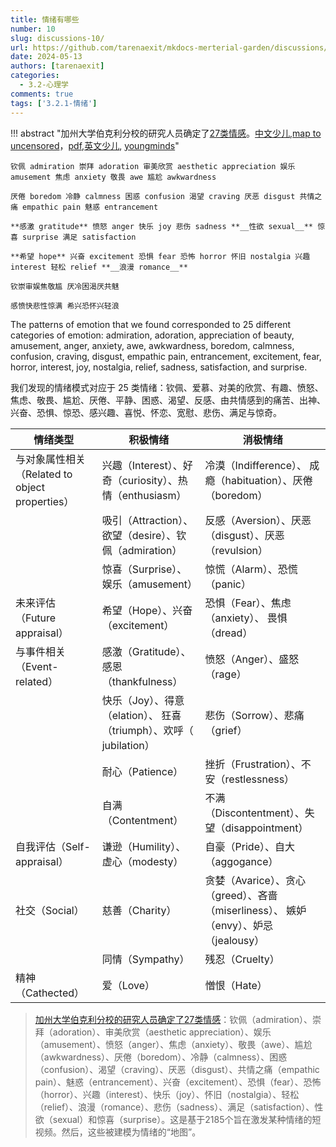 ```yaml
---
title: 情绪有哪些
number: 10
slug: discussions-10/
url: https://github.com/tarenaexit/mkdocs-merterial-garden/discussions/10
date: 2024-05-13
authors: [tarenaexit]
categories: 
  - 3.2-心理学
comments: true
tags: ['3.2.1-情绪']
---
```


!!! abstract "加州大学伯克利分校的研究人员确定了[27类情感](https://www.pnas.org/doi/full/10.1073/pnas.1702247114)。[中文少儿](https://kids.frontiersin.org/zh/articles/10.3389/frym.2018.00015-zh),[map to uncensored](https://s3-us-west-1.amazonaws.com/emogifs/map.html)，[pdf](https://kids.frontiersin.org/zh/articles/10.3389/frym.2018.00015-zh/pdf),[英文少儿](https://doi.org/10.1073/pnas.1702247114), [youngminds](https://s3-us-west-1.amazonaws.com/emogifs/youngminds.html)"

    钦佩 admiration 崇拜 adoration 审美欣赏 aesthetic appreciation 娱乐 amusement 焦虑 anxiety 敬畏 awe 尴尬 awkwardness

    厌倦 boredom 冷静 calmness 困惑 confusion 渴望 craving 厌恶 disgust 共情之痛 empathic pain 魅惑 entrancement

    **感激 gratitude** 愤怒 anger 快乐 joy 悲伤 sadness **__性欲 sexual__** 惊喜 surprise 满足 satisfaction

    **希望 hope** 兴奋 excitement 恐惧 fear 恐怖 horror 怀旧 nostalgia 兴趣 interest 轻松 relief **__浪漫 romance__**

    钦崇审娱焦敬尴 厌冷困渴厌共魅

    感愤快悲性惊满 希兴恐怀兴轻浪

The patterns of emotion that we found corresponded to 25 different categories of emotion: admiration, adoration, appreciation of beauty, amusement, anger, anxiety, awe, awkwardness, boredom, calmness, confusion, craving, disgust, empathic pain, entrancement, excitement, fear, horror, interest, joy, nostalgia, relief, sadness, satisfaction, and surprise.

我们发现的情绪模式对应于 25 类情绪：钦佩、爱慕、对美的欣赏、有趣、愤怒、焦虑、敬畏、尴尬、厌倦、平静、困惑、渴望、反感、由共情感到的痛苦、出神、兴奋、恐惧、惊恐、感兴趣、喜悦、怀恋、宽慰、悲伤、满足与惊奇。

| 情绪类型                                  | 积极情绪                                             | 消极情绪                                                         |
|---------------------------------------|--------------------------------------------------|--------------------------------------------------------------|
| 与对象属性相关（Related to object properties） | 兴趣（Interest）、好奇（curiosity）、热情（enthusiasm）        | 冷漠（Indifference）、 成瘾（habituation）、厌倦（boredom）                |
|                                       | 吸引（Attraction）、欲望（desire）、钦佩（admiration）         | 反感（Aversion）、厌恶（disgust）、厌恶（revulsion）                       |
|                                       | 惊喜（Surprise）、娱乐（amusement）                       | 惊慌（Alarm）、恐慌（panic）                                          |
| 未来评估（Future appraisal）                | 希望（Hope）、兴奋（excitement）                          | 恐惧（Fear）、焦虑（anxiety）、 畏惧（dread）                              |
| 与事件相关（Event-related）                  | 感激（Gratitude）、感恩（thankfulness）                   | 愤怒（Anger）、盛怒（rage）                                           |
|                                       | 快乐（Joy）、得意（elation）、 狂喜（triumph）、欢呼（ jubilation） | 悲伤（Sorrow）、悲痛（grief）                                         |
|                                       | 耐心（Patience）                                     | 挫折（Frustration）、不安（restlessness）                             |
|                                       | 自满（Contentment）                                  | 不满（Discontentment）、失望（disappointment）                        |
| 自我评估（Self-appraisal）                  | 谦逊（Humility）、虚心（modesty）                         | 自豪（Pride）、自大（aggogance）                                      |
| 社交（Social）                            | 慈善（Charity）                                      | 贪婪（Avarice）、贪心（greed）、吝啬（miserliness）、 嫉妒（envy）、妒忌（jealousy） |
|                                       | 同情（Sympathy）                                     | 残忍（Cruelty）                                                  |
| 精神（Cathected）                         | 爱（Love）                                          | 憎恨（Hate）                                                     |

> [加州大学伯克利分校的研究人员确定了27类情感](https://zhuanlan.zhihu.com/p/544848260)：钦佩（admiration）、崇拜（adoration）、审美欣赏（aesthetic appreciation）、娱乐（amusement）、愤怒（anger）、焦虑（anxiety）、敬畏（awe）、尴尬（awkwardness）、厌倦（boredom）、冷静（calmness）、困惑（confusion）、渴望（craving）、厌恶（disgust）、共情之痛（empathic pain）、魅惑（entrancement）、兴奋（excitement）、恐惧（fear）、恐怖（horror）、兴趣（interest）、快乐（joy）、怀旧（nostalgia）、轻松（relief）、浪漫（romance）、悲伤（sadness）、满足（satisfaction）、性欲（sexual）和惊喜（surprise）。这是基于2185个旨在激发某种情绪的短视频。然后，这些被建模为情绪的“地图”。